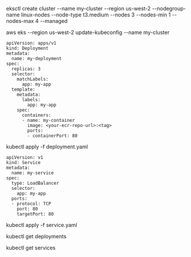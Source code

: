 eksctl create cluster --name my-cluster --region us-west-2 --nodegroup-name linux-nodes --node-type t3.medium --nodes 3 --nodes-min 1 --nodes-max 4 --managed

aws eks --region us-west-2 update-kubeconfig --name my-cluster

```
apiVersion: apps/v1
kind: Deployment
metadata:
  name: my-deployment
spec:
  replicas: 3
  selector:
    matchLabels:
      app: my-app
  template:
    metadata:
      labels:
        app: my-app
    spec:
      containers:
      - name: my-container
        image: <your-ecr-repo-url>:<tag>
        ports:
        - containerPort: 80
```

kubectl apply -f deployment.yaml

```
apiVersion: v1
kind: Service
metadata:
  name: my-service
spec:
  type: LoadBalancer
  selector:
    app: my-app
  ports:
  - protocol: TCP
    port: 80
    targetPort: 80
```

kubectl apply -f service.yaml

kubectl get deployments

kubectl get services
